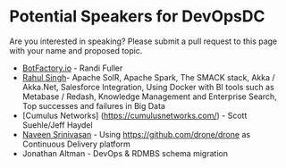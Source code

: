 # Potential Speakers for DevOpsDC

Are you interested in speaking?  Please submit a pull request to this page with your name and proposed topic.

* [BotFactory.io](http://botfactory.io/) - Randi Fuller
* [Rahul Singh](http://www.slideshare.net/AnantCorp/presentations)- 
  Apache SolR, Apache Spark, The SMACK stack,
  Akka / Akka.Net, Salesforce Integration, Using Docker with BI tools such as Metabase / Redash,
  Knowledge Management and Enterprise Search,
  Top successes and failures in Big Data
* [Cumulus Networks] (https://cumulusnetworks.com/) - Scott Suehle/Jeff Haydel
* [Naveen Srinivasan](https://github.com/naveensrinivasan) - Using https://github.com/drone/drone as Continuous Delivery platform
* Jonathan Altman - DevOps & RDMBS schema migration
